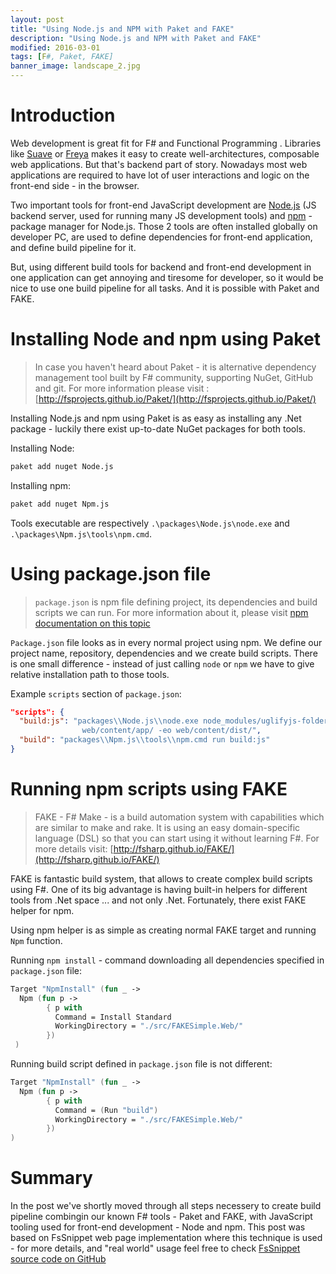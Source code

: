 ```yaml
---
layout: post
title: "Using Node.js and NPM with Paket and FAKE"
description: "Using Node.js and NPM with Paket and FAKE"
modified: 2016-03-01
tags: [F#, Paket, FAKE]
banner_image: landscape_2.jpg
---
```

# Introduction

Web development is great fit for F# and Functional Programming . Libraries like [Suave](http://suave.io) or [Freya](http://docs.freya.io/en/latest/) makes it easy to create well-architectures, composable web applications. But that's backend part of story. Nowadays most web applications are required to have lot of user interactions and logic on the front-end side - in the browser.

Two important tools for front-end JavaScript development are [Node.js](https://nodejs.org/en/) (JS backend server, used for running many JS development tools) and [npm](npmjs.com) - package manager for Node.js. Those 2 tools are often installed globally on developer PC, are used to define dependencies for front-end application, and define build pipeline for it.

But, using different build tools for backend and front-end development in one application can get annoying and tiresome for developer, so it would be nice to use one build pipeline for all tasks. And it is possible with Paket and FAKE.

<!--more-->

# Installing Node and npm using Paket

> In case you haven't heard about Paket - it is alternative dependency management tool built by F# community, supporting NuGet, GitHub and git. For more information please visit : [http://fsprojects.github.io/Paket/](http://fsprojects.github.io/Paket/)


Installing Node.js and npm using Paket is as easy as installing any .Net package - luckily there exist up-to-date NuGet packages for both tools.

Installing Node:

``` bash
paket add nuget Node.js
```

Installing npm:

``` bash
paket add nuget Npm.js
```

Tools executable are respectively `.\packages\Node.js\node.exe` and `.\packages\Npm.js\tools\npm.cmd`.

# Using package.json file

> `package.json` is npm file defining project, its dependencies and build scripts we can run. For more information about it, please visit [npm documentation on this topic](https://docs.npmjs.com/files/package.json)

`Package.json` file looks as in every normal project using npm. We define our project name, repository, dependencies and we create build scripts. There is one small difference - instead of just calling `node` or `npm` we have to give relative installation path to those tools.

Example `scripts` section of `package.json`:

``` json
"scripts": {
  "build:js": "packages\\Node.js\\node.exe node_modules/uglifyjs-folder/cli.js
                web/content/app/ -eo web/content/dist/",
  "build": "packages\\Npm.js\\tools\\npm.cmd run build:js"
}
```

# Running npm scripts using FAKE

> FAKE - F# Make - is a build automation system with capabilities which are similar to make and rake. It is using an easy domain-specific language (DSL) so that you can start using it without learning F#. For more details visit: [http://fsharp.github.io/FAKE/](http://fsharp.github.io/FAKE/)

FAKE is fantastic build system, that allows to create complex build scripts using F#. One of its big advantage is having built-in helpers for different tools from .Net space ... and not only .Net. Fortunately, there exist FAKE helper for npm.

Using npm helper is as simple as creating normal FAKE target and running `Npm` function.

Running `npm install` - command downloading all dependencies specified in `package.json` file:

``` fsharp
Target "NpmInstall" (fun _ ->
  Npm (fun p ->
        { p with
          Command = Install Standard
          WorkingDirectory = "./src/FAKESimple.Web/"
        })
 )
```
Running build script defined in `package.json` file is not different:

``` fsharp
Target "NpmInstall" (fun _ ->
  Npm (fun p ->
        { p with
          Command = (Run "build")
          WorkingDirectory = "./src/FAKESimple.Web/"
        })
)
```

# Summary

In the post we've shortly moved through all steps necessery to create build pipeline combingin our known F# tools - Paket and FAKE, with JavaScript tooling used for front-end development - Node and npm. This post was based on FsSnippet web page implementation where this technique is used - for more details, and "real world" usage feel free to check [FsSnippet source code on GitHub](https://github.com/fssnippets/fssnip-website)
